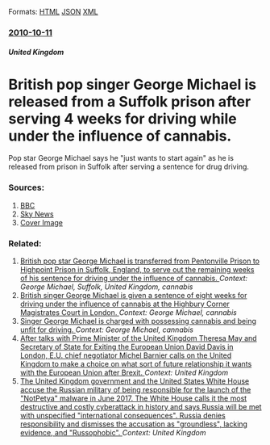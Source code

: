 
Formats: [HTML](/news/2010/10/11/british-pop-singer-george-michael-is-released-from-a-suffolk-prison-after-serving-4-weeks-for-driving-while-under-the-influence-of-cannabis.html)  [JSON](/news/2010/10/11/british-pop-singer-george-michael-is-released-from-a-suffolk-prison-after-serving-4-weeks-for-driving-while-under-the-influence-of-cannabis.json)  [XML](/news/2010/10/11/british-pop-singer-george-michael-is-released-from-a-suffolk-prison-after-serving-4-weeks-for-driving-while-under-the-influence-of-cannabis.xml)  

### [2010-10-11](/news/2010/10/11/index.md)

##### United Kingdom
# British pop singer George Michael is released from a Suffolk prison after serving 4 weeks for driving while under the influence of cannabis. 

Pop star George Michael says he &quot;just wants to start again&quot; as he is released from prison in Suffolk after serving a sentence for drug driving.


### Sources:

1. [BBC](http://www.bbc.co.uk/news/entertainment-arts-11513218)
2. [Sky News](http://news.sky.com/skynews/Home/Showbiz-News/George-Michael-Released-From-Prison-Singer-Handed-Freedom-After-Stretch-For-Drug-Driving-Offence/Article/201010215755831)
2. [Cover Image](http://ichef.bbci.co.uk/news/1024/media/images/49455000/jpg/_49455807_michael4_144pa.jpg)

### Related:

1. [British pop star George Michael is transferred from Pentonville Prison to Highpoint Prison in Suffolk, England, to serve out the remaining weeks of his sentence for driving under the influence of cannabis. ](/news/2010/09/18/british-pop-star-george-michael-is-transferred-from-pentonville-prison-to-highpoint-prison-in-suffolk-england-to-serve-out-the-remaining-w.md) _Context: George Michael, Suffolk, United Kingdom, cannabis_
2. [British singer George Michael is given a sentence of eight weeks for driving under the influence of cannabis at the Highbury Corner Magistrates Court in London. ](/news/2010/09/14/british-singer-george-michael-is-given-a-sentence-of-eight-weeks-for-driving-under-the-influence-of-cannabis-at-the-highbury-corner-magistra.md) _Context: George Michael, cannabis_
3. [Singer George Michael is charged with possessing cannabis and being unfit for driving. ](/news/2010/08/12/singer-george-michael-is-charged-with-possessing-cannabis-and-being-unfit-for-driving.md) _Context: George Michael, cannabis_
4. [After talks with Prime Minister of the United Kingdom Theresa May and Secretary of State for Exiting the European Union David Davis in London, E.U. chief negotiator Michel Barnier calls on the United Kingdom to make a choice on what sort of future relationship it wants with the European Union after Brexit. ](/news/2018/02/5/after-talks-with-prime-minister-of-the-united-kingdom-theresa-may-and-secretary-of-state-for-exiting-the-european-union-david-davis-in-londo.md) _Context: United Kingdom_
5. [The United Kingdom government and the United States White House accuse the Russian military of being responsible for the launch of the "NotPetya" malware in June 2017. The White House calls it the most destructive and costly cyberattack in history and says Russia will be met with unspecified "international consequences". Russia denies responsibility and dismisses the accusation as "groundless", lacking evidence, and "Russophobic". ](/news/2018/02/15/the-united-kingdom-government-and-the-united-states-white-house-accuse-the-russian-military-of-being-responsible-for-the-launch-of-the-notp.md) _Context: United Kingdom_
